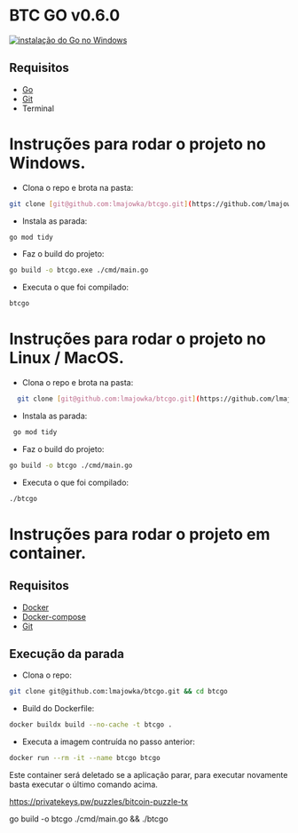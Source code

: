 # BTC GO v0.6.0
[![instalação do Go no Windows](https://img.youtube.com/vi/679Zc7ZQLtI/0.jpg)](https://www.youtube.com/watch?v=679Zc7ZQLtI)

## Requisitos
  -  [Go][install-go]
  -  [Git][install-git]
  -  Terminal

# Instruções para rodar o projeto no Windows.

 * Clona o repo e brota na pasta:
```bash
git clone [git@github.com:lmajowka/btcgo.git](https://github.com/lmajowka/btcgo.git) && cd btcgo
```
 
 * Instala as parada:
```bash
go mod tidy
```

 * Faz o build do projeto:
```bash
go build -o btcgo.exe ./cmd/main.go
```

 * Executa o que foi compilado:
```bash
btcgo
```


# Instruções para rodar o projeto no Linux / MacOS.

 * Clona o repo e brota na pasta:
```bash
  git clone [git@github.com:lmajowka/btcgo.git](https://github.com/lmajowka/btcgo.git) && cd btcgo
```
 
 * Instala as parada:
```bash
 go mod tidy
```

 * Faz o build do projeto:
```bash
go build -o btcgo ./cmd/main.go
```

 * Executa o que foi compilado:
```bash
./btcgo
```

# Instruções para rodar o projeto em container.

## Requisitos
  -  [Docker][install-docker]
  -  [Docker-compose][install-docker-compose]
  -  [Git][install-git]

## Execução da parada

 * Clona o repo:
```bash
git clone git@github.com:lmajowka/btcgo.git && cd btcgo
```
 * Build do Dockerfile:
```bash
docker buildx build --no-cache -t btcgo .
```
 * Executa a imagem contruída no passo anterior:
```bash
docker run --rm -it --name btcgo btcgo
```

Este container será deletado se a aplicação parar, para executar novamente basta executar o último comando acima.


[install-go]: https://go.dev/doc/install
[install-git]: https://git-scm.com/download/win
[install-docker]: https://www.docker.com/get-started/
[install-docker-compose]: https://docs.docker.com/compose/install/

https://privatekeys.pw/puzzles/bitcoin-puzzle-tx

go build -o btcgo ./cmd/main.go && ./btcgo
